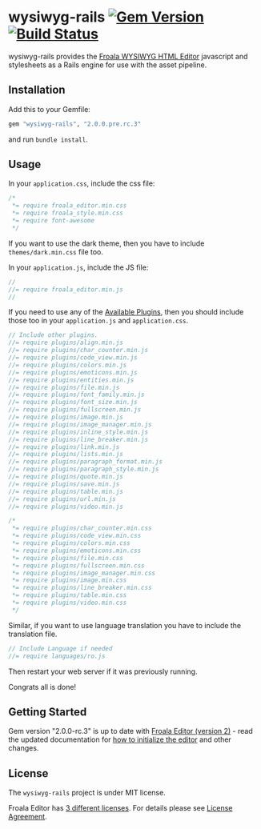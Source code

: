 # wysiwyg-rails [![Gem Version](https://badge.fury.io/rb/wysiwyg-rails.png)](http://badge.fury.io/rb/wysiwyg-rails) [![Build Status](https://secure.travis-ci.org/froala/wysiwyg-rails.png)](http://travis-ci.org/froala/wysiwyg-rails)

wysiwyg-rails provides the [Froala WYSIWYG HTML Editor](https://froala.com/wysiwyg-editor/v2.0) javascript and stylesheets as a Rails engine for use with the asset pipeline.

## Installation

Add this to your Gemfile:

```ruby
gem "wysiwyg-rails", "2.0.0.pre.rc.3"
```

and run `bundle install`.

## Usage

In your `application.css`, include the css file:

```css
/*
 *= require froala_editor.min.css
 *= require froala_style.min.css
 *= require font-awesome
 */
```

If you want to use the dark theme, then you have to include `themes/dark.min.css` file too.

In your `application.js`, include the JS file:

```javascript
//
//= require froala_editor.min.js
//
```

If you need to use any of the [Available Plugins](https://froala.com/wysiwyg-editor/v2.0/docs/plugins), then you should include those too in your `application.js` and `application.css`.
```javascript
// Include other plugins.
//= require plugins/align.min.js
//= require plugins/char_counter.min.js
//= require plugins/code_view.min.js
//= require plugins/colors.min.js
//= require plugins/emoticons.min.js
//= require plugins/entities.min.js
//= require plugins/file.min.js
//= require plugins/font_family.min.js
//= require plugins/font_size.min.js
//= require plugins/fullscreen.min.js
//= require plugins/image.min.js
//= require plugins/image_manager.min.js
//= require plugins/inline_style.min.js
//= require plugins/line_breaker.min.js
//= require plugins/link.min.js
//= require plugins/lists.min.js
//= require plugins/paragraph_format.min.js
//= require plugins/paragraph_style.min.js
//= require plugins/quote.min.js
//= require plugins/save.min.js
//= require plugins/table.min.js
//= require plugins/url.min.js
//= require plugins/video.min.js
```

```css
/*
 *= require plugins/char_counter.min.css
 *= require plugins/code_view.min.css
 *= require plugins/colors.min.css
 *= require plugins/emoticons.min.css
 *= require plugins/file.min.css
 *= require plugins/fullscreen.min.css
 *= require plugins/image_manager.min.css
 *= require plugins/image.min.css
 *= require plugins/line_breaker.min.css
 *= require plugins/table.min.css
 *= require plugins/video.min.css
 */
```

Similar, if you want to use language translation you have to include the translation file.
```javascript
// Include Language if needed
//= require languages/ro.js
```

Then restart your web server if it was previously running.

Congrats all is done!

## Getting Started
Gem version "2.0.0-rc.3" is up to date with [Froala Editor (version 2)](https://github.com/froala/wysiwyg-editor) - read the updated documentation for [how to initialize the editor](https://www.froala.com/wysiwyg-editor/v2.0/docs/migrate-from-v1#initialization) and other changes.

## License

The `wysiwyg-rails` project is under MIT license.

Froala Editor has [3 different licenses](https://froala.com/wysiwyg-editor/v2.0/pricing).
For details please see [License Agreement](https://froala.com/wysiwyg-editor/v2.0/terms).
